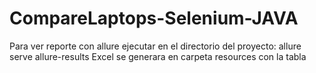 # CompareLaptops-Selenium-JAVA

Para ver reporte con allure ejecutar en el directorio del proyecto: allure serve allure-results
Excel se generara en carpeta resources con la tabla
